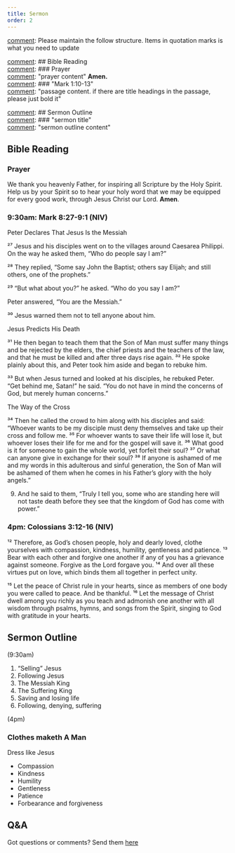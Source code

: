 ```yaml
---
title: Sermon 
order: 2
---
```


[comment]: Please maintain the follow structure. Items in quotation marks is what you need to update

[comment]: ## Bible Reading  
[comment]: ### Prayer  
[comment]: "prayer content"  **Amen.**  
[comment]:  ### "Mark 1:10-13"  
[comment]: "passage content. if there are title headings in the passage, please just bold it"  

[comment]: ## Sermon Outline  
[comment]: ### "sermon title"  
[comment]: "sermon outline content"  

[comment]: ------------------------------------------------------------------------------------

## Bible Reading

### Prayer
We thank you heavenly Father, for inspiring all Scripture by the Holy Spirit. Help us by your Spirit so to hear your holy word that we may be equipped for every good work, through Jesus Christ our Lord. **Amen**.


### 9:30am: Mark 8:27-9:1 (NIV) 

Peter Declares That Jesus Is the Messiah

²⁷ Jesus and his disciples went on to the villages around Caesarea Philippi. On the way he asked them, “Who do people say I am?”

²⁸ They replied, “Some say John the Baptist; others say Elijah; and still others, one of the prophets.”

²⁹ “But what about you?” he asked. “Who do you say I am?”

Peter answered, “You are the Messiah.”

³⁰ Jesus warned them not to tell anyone about him.

Jesus Predicts His Death

³¹ He then began to teach them that the Son of Man must suffer many things and be rejected by the elders, the chief priests and the teachers of the law, and that he must be killed and after three days rise again. ³² He spoke plainly about this, and Peter took him aside and began to rebuke him.

³³ But when Jesus turned and looked at his disciples, he rebuked Peter. “Get behind me, Satan!” he said. “You do not have in mind the concerns of God, but merely human concerns.”

The Way of the Cross

³⁴ Then he called the crowd to him along with his disciples and said: “Whoever wants to be my disciple must deny themselves and take up their cross and follow me. ³⁵ For whoever wants to save their life will lose it, but whoever loses their life for me and for the gospel will save it. ³⁶ What good is it for someone to gain the whole world, yet forfeit their soul? ³⁷ Or what can anyone give in exchange for their soul? ³⁸ If anyone is ashamed of me and my words in this adulterous and sinful generation, the Son of Man will be ashamed of them when he comes in his Father’s glory with the holy angels.”

9. And he said to them, “Truly I tell you, some who are standing here will not taste death before they see that the kingdom of God has come with power.”


### 4pm: Colossians 3:12-16 (NIV) 
¹² Therefore, as God’s chosen people, holy and dearly loved, clothe yourselves with compassion, kindness, humility, gentleness and patience. ¹³ Bear with each other and forgive one another if any of you has a grievance against someone. Forgive as the Lord forgave you. ¹⁴ And over all these virtues put on love, which binds them all together in perfect unity.

¹⁵ Let the peace of Christ rule in your hearts, since as members of one body you were called to peace. And be thankful. ¹⁶ Let the message of Christ dwell among you richly as you teach and admonish one another with all wisdom through psalms, hymns, and songs from the Spirit, singing to God with gratitude in your hearts.

## Sermon Outline
(9:30am)

1. “Selling” Jesus
2. Following Jesus
3. The Messiah King
4. The Suffering King
5. Saving and losing life
6. Following, denying, suffering

(4pm)

### Clothes maketh A Man

Dress like Jesus 

- Compassion 
- Kindness 
- Humility 
- Gentleness 
- Patience 
- Forbearance and forgiveness 


## Q&A
Got questions or comments? Send them [here](https://tinyurl.com/SGHACQuestionsAnswers)
